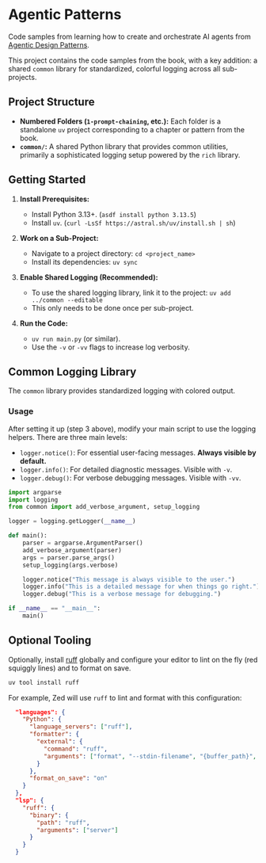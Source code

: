# Agentic Patterns

Code samples from learning how to create and orchestrate AI agents from [Agentic Design Patterns](https://www.amazon.com/Agentic-Design-Patterns-Hands-Intelligent/dp/3032014018/).

This project contains the code samples from the book, with a key addition: a shared `common` library for standardized, colorful logging across all sub-projects.

## Project Structure

- **Numbered Folders (`1-prompt-chaining`, etc.):** Each folder is a standalone `uv` project corresponding to a chapter or pattern from the book.
- **`common/`:** A shared Python library that provides common utilities, primarily a sophisticated logging setup powered by the `rich` library.

## Getting Started

1.  **Install Prerequisites:**
    - Install Python 3.13+. (`asdf install python 3.13.5`)
    - Install `uv`. (`curl -LsSf https://astral.sh/uv/install.sh | sh`)

2.  **Work on a Sub-Project:**
    - Navigate to a project directory: `cd <project_name>`
    - Install its dependencies: `uv sync`

3.  **Enable Shared Logging (Recommended):**
    - To use the shared logging library, link it to the project: `uv add ../common --editable`
    - This only needs to be done once per sub-project.

4.  **Run the Code:**
    - `uv run main.py` (or similar).
    - Use the `-v` or `-vv` flags to increase log verbosity.

## Common Logging Library

The `common` library provides standardized logging with colored output.

### Usage

After setting it up (step 3 above), modify your main script to use the logging helpers. There are three main levels:

- `logger.notice()`: For essential user-facing messages. **Always visible by default.**
- `logger.info()`: For detailed diagnostic messages. Visible with `-v`.
- `logger.debug()`: For verbose debugging messages. Visible with `-vv`.

```python
import argparse
import logging
from common import add_verbose_argument, setup_logging

logger = logging.getLogger(__name__)

def main():
    parser = argparse.ArgumentParser()
    add_verbose_argument(parser)
    args = parser.parse_args()
    setup_logging(args.verbose)

    logger.notice("This message is always visible to the user.")
    logger.info("This is a detailed message for when things go right.")
    logger.debug("This is a verbose message for debugging.")

if __name__ == "__main__":
    main()
```

## Optional Tooling

Optionally, install [ruff](https://astral.sh/blog/the-ruff-formatter) globally and configure your editor to lint on the fly (red squiggly lines) and to format on save.

```sh
uv tool install ruff
```

For example, Zed will use `ruff` to lint and format with this configuration:

```json
  "languages": {
    "Python": {
      "language_servers": ["ruff"],
      "formatter": {
        "external": {
          "command": "ruff",
          "arguments": ["format", "--stdin-filename", "{buffer_path}", "-"]
        }
      },
      "format_on_save": "on"
    }
  },
  "lsp": {
    "ruff": {
      "binary": {
        "path": "ruff",
        "arguments": ["server"]
      }
    }
  }
```
